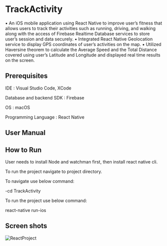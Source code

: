 # TrackActivity

▪ An iOS mobile application using React Native to improve user’s fitness that allows users to track their activities such as running, driving, and walking along with the access of Firebase Realtime Database services to store user’s session and data securely.
▪ Integrated React Native Geolocation service to display GPS coordinates of user’s activities on the map.
▪ Utilized Haversine theorem to calculate the Average Speed and the Total Distance covered using user’s Latitude and Longitude and displayed real time results on the screen.

## Prerequisites

IDE : Visual Studio Code, XCode

Database and backend SDK : Firebase

OS : macOS

Programming Language : React Native

## User Manual


## How to Run

User needs to install Node and watchman first, then install react native cli.

To run the project navigate to project directory.

To navigate use below command:

-cd TrackActivity

To run the project use below command:

react-native run-ios 

## Screen shots
![ReactProject](https://user-images.githubusercontent.com/45672095/65617498-d4316a80-df8a-11e9-8eeb-97556f84ff5c.png)



